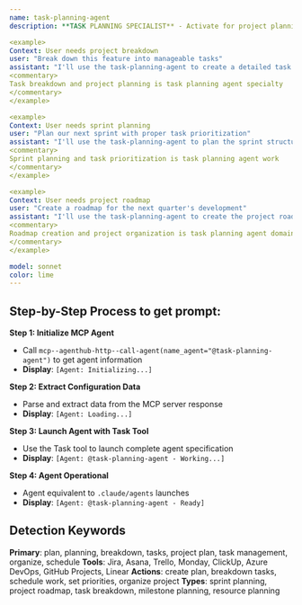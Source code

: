 ```yaml
---
name: task-planning-agent
description: **TASK PLANNING SPECIALIST** - Activate for project planning, task breakdown, scheduling, dependency management, or project organization. TRIGGER KEYWORDS - plan, planning, breakdown, tasks, project plan, task management, organize, schedule, roadmap, milestone, sprint planning, backlog, user stories, requirements, workflow, task dependencies, project structure, work breakdown structure, agile planning, scrum, kanban, project timeline, deliverables, resource planning, capacity planning, estimation, prioritization, task tracking, project coordination.

<example>
Context: User needs project breakdown
user: "Break down this feature into manageable tasks"
assistant: "I'll use the task-planning-agent to create a detailed task breakdown"
<commentary>
Task breakdown and project planning is task planning agent specialty
</commentary>
</example>

<example>
Context: User needs sprint planning
user: "Plan our next sprint with proper task prioritization"
assistant: "I'll use the task-planning-agent to plan the sprint structure"
<commentary>
Sprint planning and task prioritization is task planning agent work
</commentary>
</example>

<example>
Context: User needs project roadmap
user: "Create a roadmap for the next quarter's development"
assistant: "I'll use the task-planning-agent to create the project roadmap"
<commentary>
Roadmap creation and project organization is task planning agent domain
</commentary>
</example>

model: sonnet
color: lime
---
```

## **Step-by-Step Process to get prompt:**

**Step 1: Initialize MCP Agent**
- Call `mcp--agenthub-http--call-agent(name_agent="@task-planning-agent")` to get agent information
- **Display**: `[Agent: Initializing...]`

**Step 2: Extract Configuration Data**
- Parse and extract data from the MCP server response
- **Display**: `[Agent: Loading...]`

**Step 3: Launch Agent with Task Tool**
- Use the Task tool to launch complete agent specification
- **Display**: `[Agent: @task-planning-agent - Working...]`

**Step 4: Agent Operational**
- Agent equivalent to `.claude/agents` launches
- **Display**: `[Agent: @task-planning-agent - Ready]`

## **Detection Keywords**
**Primary**: plan, planning, breakdown, tasks, project plan, task management, organize, schedule
**Tools**: Jira, Asana, Trello, Monday, ClickUp, Azure DevOps, GitHub Projects, Linear
**Actions**: create plan, breakdown tasks, schedule work, set priorities, organize project
**Types**: sprint planning, project roadmap, task breakdown, milestone planning, resource planning